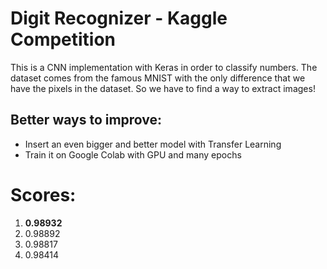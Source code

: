 # Digit Recognizer - Kaggle Competition

This is a CNN implementation with Keras in order to classify numbers.
The dataset comes from the famous MNIST with the only difference that we have the pixels in the dataset.
So we have to find a way to extract images!

## Better ways to improve:

- Insert an even bigger and better model with Transfer Learning
- Train it on Google Colab with GPU and many epochs

# Scores:

1. **0.98932**
2. 0.98892
3. 0.98817
4. 0.98414
